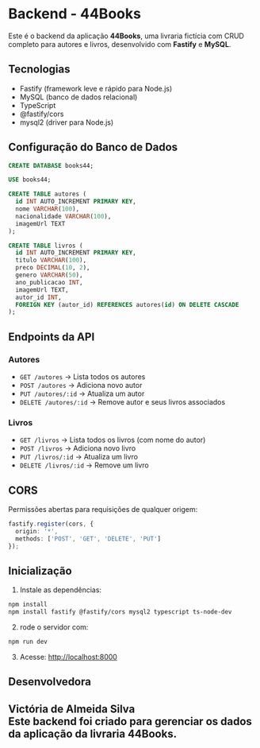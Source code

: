 #  Backend - 44Books 

Este é o backend da aplicação **44Books**, uma livraria fictícia com CRUD completo para autores e livros, desenvolvido com **Fastify** e **MySQL**.

##  Tecnologias
- Fastify (framework leve e rápido para Node.js)
- MySQL (banco de dados relacional)
- TypeScript
- @fastify/cors
- mysql2 (driver para Node.js)

##  Configuração do Banco de Dados

```sql
CREATE DATABASE books44;

USE books44;

CREATE TABLE autores (
  id INT AUTO_INCREMENT PRIMARY KEY,
  nome VARCHAR(100),
  nacionalidade VARCHAR(100),
  imagemUrl TEXT
);

CREATE TABLE livros (
  id INT AUTO_INCREMENT PRIMARY KEY,
  titulo VARCHAR(100),
  preco DECIMAL(10, 2),
  genero VARCHAR(50),
  ano_publicacao INT,
  imagemUrl TEXT,
  autor_id INT,
  FOREIGN KEY (autor_id) REFERENCES autores(id) ON DELETE CASCADE
);
```

##  Endpoints da API

### Autores
- `GET /autores` → Lista todos os autores
- `POST /autores` → Adiciona novo autor
- `PUT /autores/:id` → Atualiza um autor
- `DELETE /autores/:id` → Remove autor e seus livros associados

### Livros
- `GET /livros` → Lista todos os livros (com nome do autor)
- `POST /livros` → Adiciona novo livro
- `PUT /livros/:id` → Atualiza um livro
- `DELETE /livros/:id` → Remove um livro

##  CORS
Permissões abertas para requisições de qualquer origem:

```ts
fastify.register(cors, {
  origin: '*',
  methods: ['POST', 'GET', 'DELETE', 'PUT']
});
```

##  Inicialização

1. Instale as dependências:
```bash
npm install
npm install fastify @fastify/cors mysql2 typescript ts-node-dev
```

2. rode o servidor com:
```bash
npm run dev
```

3. Acesse: [http://localhost:8000](http://localhost:8000)

##  Desenvolvedora
**Victória de Almeida Silva**  
Este backend foi criado para gerenciar os dados da aplicação da livraria **44Books**.
---
